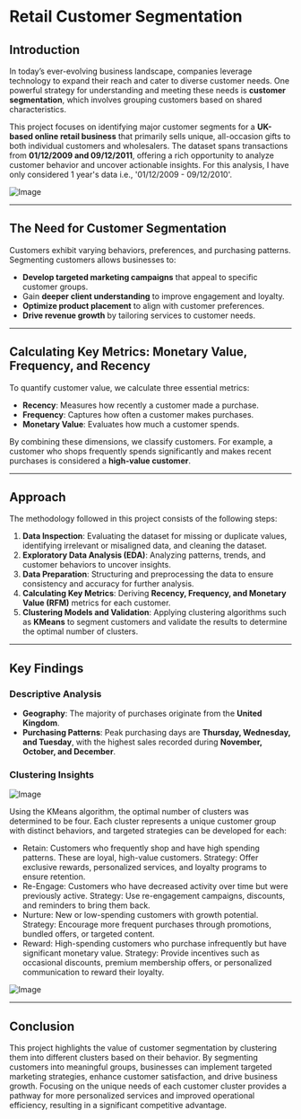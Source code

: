 # Retail Customer Segmentation

## **Introduction**  
In today’s ever-evolving business landscape, companies leverage technology to expand their reach and cater to diverse customer needs. One powerful strategy for understanding and meeting these needs is **customer segmentation**, which involves grouping customers based on shared characteristics.

This project focuses on identifying major customer segments for a **UK-based online retail business** that primarily sells unique, all-occasion gifts to both individual customers and wholesalers. The dataset spans transactions from **01/12/2009 and 09/12/2011**, offering a rich opportunity to analyze customer behavior and uncover actionable insights. For this analysis, I have only considered 1 year's data i.e., '01/12/2009 - 09/12/2010'.

![Image](https://github.com/user-attachments/assets/5086045f-04bf-4384-b292-3afce15d7630)

---

## **The Need for Customer Segmentation**  
Customers exhibit varying behaviors, preferences, and purchasing patterns. Segmenting customers allows businesses to:  
- **Develop targeted marketing campaigns** that appeal to specific customer groups.  
- Gain **deeper client understanding** to improve engagement and loyalty.  
- **Optimize product placement** to align with customer preferences.  
- **Drive revenue growth** by tailoring services to customer needs.

---

## **Calculating Key Metrics: Monetary Value, Frequency, and Recency**  
To quantify customer value, we calculate three essential metrics:  
- **Recency**: Measures how recently a customer made a purchase.  
- **Frequency**: Captures how often a customer makes purchases.  
- **Monetary Value**: Evaluates how much a customer spends.  

By combining these dimensions, we classify customers. For example, a customer who shops frequently spends significantly and makes recent purchases is considered a **high-value customer**.

---

## **Approach**  
The methodology followed in this project consists of the following steps:  
1. **Data Inspection**: Evaluating the dataset for missing or duplicate values, identifying irrelevant or misaligned data, and cleaning the dataset.  
2. **Exploratory Data Analysis (EDA)**: Analyzing patterns, trends, and customer behaviors to uncover insights.  
3. **Data Preparation**: Structuring and preprocessing the data to ensure consistency and accuracy for further analysis.  
4. **Calculating Key Metrics**: Deriving **Recency, Frequency, and Monetary Value (RFM)** metrics for each customer.  
5. **Clustering Models and Validation**: Applying clustering algorithms such as **KMeans** to segment customers and validate the results to determine the optimal number of clusters.

---

## **Key Findings**  

### **Descriptive Analysis**  
- **Geography**: The majority of purchases originate from the **United Kingdom**.  
- **Purchasing Patterns**: Peak purchasing days are **Thursday, Wednesday, and Tuesday**, with the highest sales recorded during **November, October, and December**.  

### **Clustering Insights** 

![Image](https://github.com/user-attachments/assets/d34b3f98-46b4-44b7-a90a-1376179820ed)

Using the KMeans algorithm, the optimal number of clusters was determined to be four. Each cluster represents a unique customer group with distinct behaviors, and targeted strategies can be developed for each:

- Retain: Customers who frequently shop and have high spending patterns. These are loyal, high-value customers. Strategy: Offer exclusive rewards, personalized services, and loyalty programs to ensure retention.
- Re-Engage: Customers who have decreased activity over time but were previously active. Strategy: Use re-engagement campaigns, discounts, and reminders to bring them back.
- Nurture: New or low-spending customers with growth potential. Strategy: Encourage more frequent purchases through promotions, bundled offers, or targeted content.
- Reward: High-spending customers who purchase infrequently but have significant monetary value. Strategy: Provide incentives such as occasional discounts, premium membership offers, or personalized communication to reward their loyalty.

![Image](https://github.com/user-attachments/assets/7bb5e149-bca9-426e-b498-43898445e452)

---

## **Conclusion**  
This project highlights the value of customer segmentation by clustering them into different clusters based on their behavior. By segmenting customers into meaningful groups, businesses can implement targeted marketing strategies, enhance customer satisfaction, and drive business growth. Focusing on the unique needs of each customer cluster provides a pathway for more personalized services and improved operational efficiency, resulting in a significant competitive advantage.
